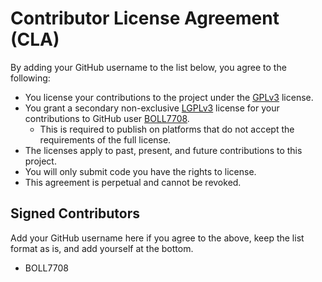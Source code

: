 # Contributor License Agreement (CLA)

By adding your GitHub username to the list below, you agree to the following:
- You license your contributions to the project under the [GPLv3][GPL] license.
- You grant a secondary non-exclusive [LGPLv3][LGPL] license for your contributions to GitHub user [BOLL7708][PROFILE].
  - This is required to publish on platforms that do not accept the requirements of the full license.
- The licenses apply to past, present, and future contributions to this project.
- You will only submit code you have the rights to license.  
- This agreement is perpetual and cannot be revoked.  

[PROFILE]: (https://github.com/BOLL7708)
[GPL]: https://www.gnu.org/licenses/gpl-3.0.html
[LGPL]: https://www.gnu.org/licenses/lgpl-3.0.en.html

## Signed Contributors
Add your GitHub username here if you agree to the above, keep the list format as is, and add yourself at the bottom.

- BOLL7708
